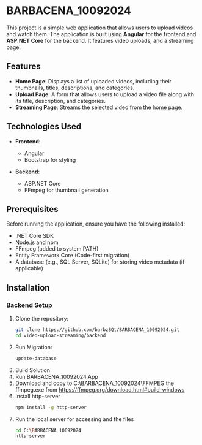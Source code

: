 # BARBACENA_10092024
This project is a simple web application that allows users to upload videos and watch them. The application is built using **Angular** for the frontend and **ASP.NET Core** for the backend. It features video uploads, and a streaming page.

## Features

- **Home Page**: Displays a list of uploaded videos, including their thumbnails, titles, descriptions, and categories.
- **Upload Page**: A form that allows users to upload a video file along with its title, description, and categories.
- **Streaming Page**: Streams the selected video from the home page.
## Technologies Used

- **Frontend**: 
  - Angular
  - Bootstrap for styling

- **Backend**: 
  - ASP.NET Core
  - FFmpeg for thumbnail generation

## Prerequisites

Before running the application, ensure you have the following installed:

- .NET Core SDK
- Node.js and npm
- FFmpeg (added to system PATH)
- Entity Framework Core (Code-first migration)
- A database (e.g., SQL Server, SQLite) for storing video metadata (if applicable)

## Installation

### Backend Setup

1. Clone the repository:
   ```bash
   git clone https://github.com/barbzBQt/BARBACENA_10092024.git
   cd video-upload-streaming/backend 
2. Run Migration:
   ```bash
   update-database
3. Build Solution
4. Run BARBACENA_10092024.App
5. Download and copy to C:\BARBACENA_10092024\FFMPEG the ffmpeg.exe from https://ffmpeg.org/download.html#build-windows
6. Install http-server
   ```bash
   npm install -g http-server
7. Run the local server for accessing and the files
   ```bash
   cd C:\BARBACENA_10092024
   http-server
